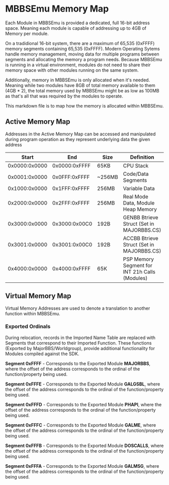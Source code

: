﻿# MBBSEmu Memory Map
Each Module in MBBSEmu is provided a dedicated, full 16-bit address space. Meaning each module is capable of addressing up to 4GB of Memory per module.

On a tradidional 16-bit system, there are a maximum of 65,535 (0xFFFF) memory segments containing 65,535 (0xFFFF). Modern Operating Sytems handle memory management,
moving data for multiple programs between segments and allocating the memory a program needs. Because MBBSEmu is running in a virtual environment, modules do not need to
share their memory space with other modules running on the same system.

Additionally, memory in MBBSEmu is only allocated when it's needed. Meaning while two modules have 8GB of total memory available to them (4GB * 2), the total memory used by MBBSEmu
might be as low as 100MB as that's all that was required by the modules to operate.

This markdown file is to map how the memory is allocated within MBBSEmu.

## Active Memory Map
Addresses in the Active Memory Map can be accessed and manipulated during program operation as they represent underlying data the given address

|Start|End|Size|Definition|
|--|--|--|--|
|0x0000:0x0000|0x0000:0xFFFF|65KB|CPU Stack|
|0x0001:0x0000|0x0FFF:0xFFFF|~256MB|Code/Data Segments|
|0x1000:0x0000|0x1FFF:0xFFFF|256MB|Variable Data|
|0x2000:0x0000|0x2FFF:0xFFFF|256MB|Real Mode Data, Module Heap Memory|
|0x3000:0x0000|0x3000:0x00C0|192B|GENBB Btrieve Struct (Set in MAJORBBS.CS)|
|0x3001:0x0000|0x3001:0x00C0|192B|ACCBB Btrieve Struct (Set in MAJORBBS.CS)|
|0x4000:0x0000|0x4000:0xFFFF|65K|PSP Memory Segment for INT 21h Calls (Modules)|

## Virtual Memory Map
Virtual Memory Addresses are used to denote a translation to another function within MBBSEmu.

### Exported Ordinals
During relocation, records in the Imported Name Table are replaced with Segments that correspond to their Imported Function. These functions (Exported by MajorBBS/Worldgroup), provide additional functionality for Modules compiled against the SDK.

**Segment 0xFFFF** - Corresponds to the Exported Module **MAJORBBS**, where the offset of the address corresponds to the ordinal of the function/property being used.

**Segment 0xFFFE** - Corresponds to the Exported Module **GALGSBL**, where the offset of the address corresponds to the ordinal of the function/property being used.

**Segment 0xFFFD** - Corresponds to the Exported Module **PHAPI**, where the offset of the address corresponds to the ordinal of the function/property being used.

**Segment 0xFFFC** - Corresponds to the Exported Module **GALME**, where the offset of the address corresponds to the ordinal of the function/property being used.

**Segment 0xFFFB** - Corresponds to the Exported Module **DOSCALLS**, where the offset of the address corresponds to the ordinal of the function/property being used.

**Segment 0xFFFA** - Corresponds to the Exported Module **GALMSG**, where the offset of the address corresponds to the ordinal of the function/property being used.
